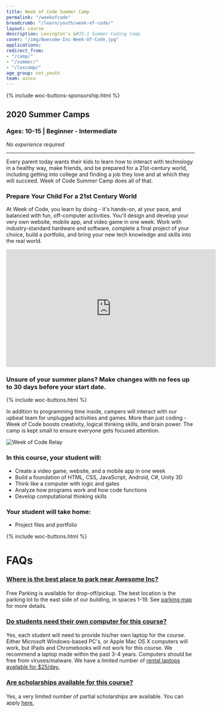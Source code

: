 ```yaml
---
title: Week of Code Summer Camp
permalink: "/weekofcode"
breadcrumb: "/learn/youth/week-of-code/"
layout: course
description: Lexington's &#35;1 Summer Coding Camp
cover: "/img/Awesome-Inc-Week-Of-Code.jpg"
applications: 
redirect_from:
- "/camp/"
- "/summer/"
- "/lexcamp/"
age_group: not_youth
team: aincu
---
```


{% include woc-buttons-sponsorship.html %}

## 2020 Summer Camps
### Ages: 10-15 | Beginner - Intermediate 
*No experience required*
<hr>

Every parent today wants their kids to learn how to interact with technology in a healthy way, make friends, and be prepared for a 21st-century world, including getting into college and finding a job they love and at which they will succeed. Week of Code Summer Camp does all of that.

### Prepare Your Child For a 21st Century World

At Week of Code, you learn by doing - it's hands-on, at your pace, and balanced with fun, off-computer activities. You'll design and develop your very own website, mobile app, and video game in one week. Work with industry-standard hardware and software, complete a final project of your choice, build a portfolio, and bring your new tech knowledge and skills into the real world.

<div class="embed-responsive embed-responsive-16by9"><iframe width="560" height="315" src="https://www.youtube.com/embed/daWr1oOWd-Y" style="border-width:0;" allowfullscreen></iframe></div>

### Unsure of your summer plans? Make changes with no fees up to 30 days before your start date.

{% include woc-buttons.html %}

In addition to programming time inside, campers will interact with our upbeat team for unplugged activities and games. More than just coding - Week of Code boosts creativity, logical thinking skills, and brain power. The camp is kept small to ensure everyone gets focused attention.

<img src="/images/aincu/week-of-code-relay.jpg" style="max-width:100%;" alt="Week of Code Relay">

### In this course, your student will:

- Create a video game, website, and a mobile app in one week
- Build a foundation of HTML, CSS, JavaScript, Android, C#, Unity 3D
- Think like a computer with logic and gates
- Analyze how programs work and how code functions
- Develop computational thinking skills

### Your student will take home:

- Project files and portfolio


{% include woc-buttons.html %}

<!--Eventbrite generated ticket form widget-->
<div id="eventbrite-widget-container"></div>

<div>
  <div>
  <h1 style="font-weight:bold;">FAQs</h1>
    <div class="panel-group" id="accordion" role="tablist" aria-multiselectable="true">
      <div class="panel panel-default"> <!-- QUESTION 1 -->
        <div class="panel-heading" role="tab" id="headingOne">
          <h4 class="panel-title">
            <a role="button" data-toggle="collapse" data-parent="#accordion" href="#collapseOne" aria-expanded="true" aria-controls="collapseOne">
              <h3>Where is the best place to park near Awesome Inc?</h3>
            </a>
          </h4>
        </div>
        <div id="collapseOne" class="panel-collapse collapse in" role="tabpanel" aria-labelledby="headingOne">
          <div class="panel-body">
            <p>Free Parking is available for drop-off/pickup. The best location is the parking lot to the east side of our building, in spaces 1-19. See <a href="https://www.awesomeinc.org/parking/" target="_blank">parking map</a> for more details.</p>
          </div>
        </div>
      </div>
      <div class="panel panel-default"> <!-- QUESTION 2 -->
        <div class="panel-heading" role="tab" id="headingTwo">
          <h4 class="panel-title">
            <a class="collapsed" role="button" data-toggle="collapse" data-parent="#accordion" href="#collapseTwo" aria-expanded="false" aria-controls="collapseTwo">
              <h3>Do students need their own computer for this course?</h3>
            </a>
          </h4>
        </div>
        <div id="collapseTwo" class="panel-collapse collapse" role="tabpanel" aria-labelledby="headingTwo">
          <div class="panel-body">
            <p>Yes, each student will need to provide his/her own laptop for the course. Either Microsoft Windows-based PC's, or Apple Mac OS X computers will work, but iPads and Chromebooks will not work for this course. We recommend a laptop made within the past 3-4 years. Computers should be free from viruses/malware. We have a limited number of <a href="https://squareup.com/market/awesome-inc/laptop-rental" target="_blank">rental laptops available for $25/day.</a></p>
          </div>
        </div>
      </div>
      <div class="panel panel-default"> <!-- QUESTION 3 -->
        <div class="panel-heading" role="tab" id="headingThree">
          <h4 class="panel-title">
            <a class="collapsed" role="button" data-toggle="collapse" data-parent="#accordion" href="#collapseThree" aria-expanded="false" aria-controls="collapseThree">
              <h3>Are scholarships available for this course?</h3>
            </a>
          </h4>
        </div>
        <div id="collapseThree" class="panel-collapse collapse" role="tabpanel" aria-labelledby="headingThree">
          <div class="panel-body">
            <p>Yes, a very limited number of partial scholarships are available. You can apply <a href="https://docs.google.com/forms/d/e/1FAIpQLSdBhgRCir2i1Vx8fznceeQtPMaWpD2XDbof8EyLf7HrYv-TQg/viewform" target="_blank">here.</a></p>
          </div>
        </div>
      </div>
    </div> <!-- panel-group -->
  </div>
</div> <!-- /container -->

<script src="https://www.eventbrite.com/static/widgets/eb_widgets.js"></script>

<script>
    var exampleCallback = function() {
        console.log('Order complete!');
    };

    window.EBWidgets.createWidget({
        // Required
        widgetType: 'checkout',
        eventId: '96754263607',
        iframeContainerId: 'eventbrite-widget-container',

        // Optional
        iframeContainerHeight: 506,  // Widget height in pixels. Defaults to a minimum of 425px if not provided
        onOrderComplete: exampleCallback  // Method called when an order has successfully completed
    });
</script>

